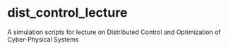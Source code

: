 # dist_control_lecture
A simulation scripts for lecture on Distributed Control and Optimization of Cyber-Physical Systems
